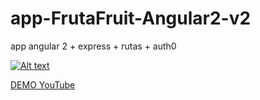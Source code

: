# app-FrutaFruit-Angular2-v2
app angular 2 + express + rutas + auth0


[![Alt text](https://img.youtube.com/vi/VID/0.jpg)](https://www.youtube.com/watch?v=tjyIqIOivVM)

[DEMO YouTube](https://www.youtube.com/watch?v=tjyIqIOivVM)
